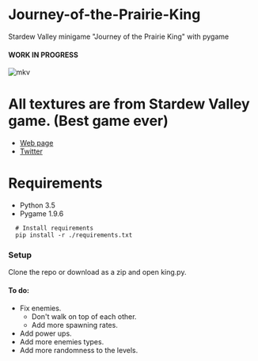 # Journey-of-the-Prairie-King
Stardew Valley minigame "Journey of the Prairie King" with pygame

#### WORK IN PROGRESS

![mkv](https://user-images.githubusercontent.com/20894332/97039161-5c918e80-1542-11eb-9b3c-50d2c60e06f7.gif)

# All textures are from Stardew Valley game. (Best game ever)
* [Web page](https://www.stardewvalley.net/)
* [Twitter](https://twitter.com/concernedape)

# Requirements
* Python 3.5
* Pygame 1.9.6
```
  # Install requirements
  pip install -r ./requirements.txt
```
### Setup
Clone the repo or download as a zip and open king.py.

#### To do:
* Fix enemies.
  - Don't walk on top of each other.
  - Add more spawning rates.
* Add power ups.
* Add more enemies types.
* Add more randomness to the levels.
